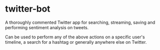 # twitter-bot
A thoroughly commented Twitter app for searching, streaming, saving and performing sentiment analysis on tweets. 

Can be used to perform any of the above actions on a specific user's timeline, a search for a hashtag or generally anywhere else on Twitter.
